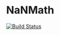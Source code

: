 # NaNMath

[![Build Status](https://travis-ci.org/mlubin/NaNMath.jl.svg?branch=master)](https://travis-ci.org/mlubin/NaNMath.jl)
